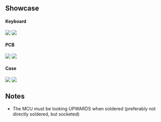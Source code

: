 ## Showcase
#### Keyboard
![](https://i.imgur.com/GhgdDYq.jpeg)
![](https://i.imgur.com/RkuET1E.jpeg)
#### PCB
![](https://i.imgur.com/oUF660t.jpeg)
![](https://i.imgur.com/wUH9NAx.jpeg)
#### Case
![](https://i.imgur.com/BOz1rtz.jpeg)
![](https://i.imgur.com/HaWF1pn.jpeg)
## Notes
- The MCU must be looking UPWARDS when soldered (preferably not directly soldered, but socketed)